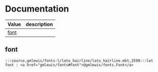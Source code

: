# Documentation
|Value|description|
|---|---|
|[font](#font)||

## font

```moonbit
:::source,gmlewis/fonts-l/lato_hairline/lato_hairline.mbt,2599:::let font : <a href="gmlewis/fonts#Font">@gmlewis/fonts.Font</a>
```

